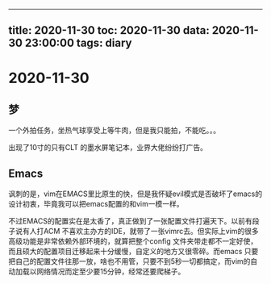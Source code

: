 
---
title: 2020-11-30
toc: 2020-11-30
data: 2020-11-30 23:00:00
tags: diary
---


# 2020-11-30

## 梦

一个外拍任务，坐热气球享受上等牛肉，但是我只能拍，不能吃。。。

出现了10寸的只有CLT 的墨水屏笔记本，业界大佬纷纷打广告。

## Emacs

讽刺的是，vim在EMACS里比原生的快，但是我怀疑evil模式是否破坏了emacs的设计初衷，毕竟我可以把emacs配置的和vim一模一样。

不过EMACS的配置实在是太香了，真正做到了一张配置文件打遍天下。以前有段子说有人打ACM 不喜欢主办方的IDE，就带了一张vimrc去。但实际上vim的很多高级功能是非常依赖外部环境的，就算把整个config 文件夹带走都不一定好使，而且硕大的配置项目迁移起来十分缓慢，自定义的地方又很零碎。而emacs 只要把自己的配置文件往那一放，啥也不用管，只要不到5秒一切都搞定，而vim的自动加载以网络情况而定至少要15分钟，经常还要爬梯子。





